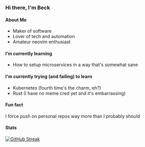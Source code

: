 ### Hi there, I'm Beck

#### About Me

- Maker of software
- Lover of tech and automation
- Amateur neovim enthusiast

#### I’m currently learning

- How to setup microservices in a way that's somewhat sane

#### I'm currently trying (and failing) to learn

- Kubernetes (fourth time's the charm, eh?)
- Rust (I have no meme cred yet and it's embarrassing)

#### Fun fact

I force push on personal repos way more than I probably should

#### Stats

[![GitHub Streak](https://streak-stats.demolab.com?user=bigusbeckus&theme=black-ice&hide_border=true&background=00000000)](https://git.io/streak-stats)

<!--
**bigusbeckus/bigusbeckus** is a ✨ _special_ ✨ repository because its `README.md` (this file) appears on your GitHub profile.

Here are some ideas to get you started:

- 🔭 I’m currently working on ...
- 👯 I’m looking to collaborate on ...
- 🤔 I’m looking for help with ...
- 💬 Ask me about ...
- 📫 How to reach me: ...
- 😄 Pronouns: ...
- ⚡ Fun fact: ...
-->
